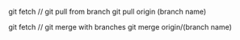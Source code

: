 git fetch // git pull from branch
git pull origin (branch name)

git fetch // git merge with branches
git merge origin/(branch name)
